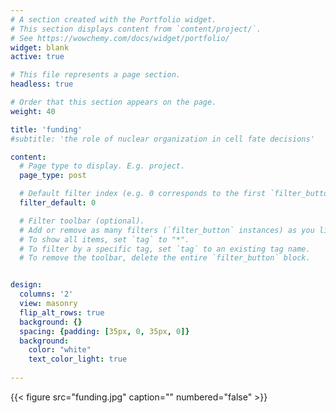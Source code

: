 ```yaml
---
# A section created with the Portfolio widget.
# This section displays content from `content/project/`.
# See https://wowchemy.com/docs/widget/portfolio/
widget: blank
active: true

# This file represents a page section.
headless: true

# Order that this section appears on the page.
weight: 40

title: 'funding'
#subtitle: 'the role of nuclear organization in cell fate decisions'

content:
  # Page type to display. E.g. project.
  page_type: post

  # Default filter index (e.g. 0 corresponds to the first `filter_button` instance below).
  filter_default: 0

  # Filter toolbar (optional).
  # Add or remove as many filters (`filter_button` instances) as you like.
  # To show all items, set `tag` to "*".
  # To filter by a specific tag, set `tag` to an existing tag name.
  # To remove the toolbar, delete the entire `filter_button` block.


design:
  columns: '2'
  view: masonry
  flip_alt_rows: true
  background: {}
  spacing: {padding: [35px, 0, 35px, 0]}
  background:
    color: "white"
    text_color_light: true
    
---
```

<style>
      .button {
        background-color: #a2bfd8;
        border: none;
        padding: 10px 15px;
        text-align: center;
        text-decoration: none;
        display: inline-block;
        font-size: 15px;
        margin: 4px 2px;
        cursor: pointer;
        border-radius: 12px;
      }
    </style>
    

{{< figure src="funding.jpg" caption="" numbered="false" >}}

<br>


